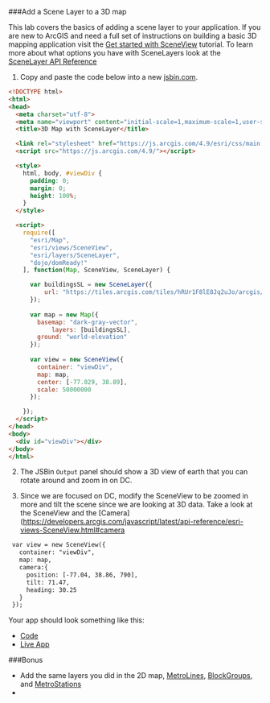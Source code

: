 ###Add a Scene Layer to a 3D map

This lab covers the basics of adding a scene layer to your application.
If you are new to ArcGIS and need a full set of instructions on building a basic 3D mapping application
visit the [Get started with SceneView](https://developers.arcgis.com/javascript/latest/sample-code/get-started-sceneview/index.html) tutorial.
To learn more about what options you have with SceneLayers look at the [SceneLayer API Reference](https://developers.arcgis.com/javascript/latest/api-reference/esri-layers-SceneLayer.html)

1. Copy and paste the code below into a new [jsbin.com](http://jsbin.com).

  ```html 
  <!DOCTYPE html>
  <html>
  <head>
    <meta charset="utf-8">
    <meta name="viewport" content="initial-scale=1,maximum-scale=1,user-scalable=no">
    <title>3D Map with SceneLayer</title>

    <link rel="stylesheet" href="https://js.arcgis.com/4.9/esri/css/main.css">
    <script src="https://js.arcgis.com/4.9/"></script>

    <style>
      html, body, #viewDiv {
        padding: 0;
        margin: 0;
        height: 100%;
      }
    </style>

    <script>
      require([
        "esri/Map",
        "esri/views/SceneView",
        "esri/layers/SceneLayer",
        "dojo/domReady!"
      ], function(Map, SceneView, SceneLayer) {

	    var buildingsSL = new SceneLayer({
			url: "https://tiles.arcgis.com/tiles/hRUr1F8lE8Jq2uJo/arcgis/rest/services/BuildingsDC/SceneServer/layers/0"
		});
		
        var map = new Map({
          basemap: "dark-gray-vector",
		      layers: [buildingsSL],
          ground: "world-elevation"
        });
        
        var view = new SceneView({
          container: "viewDiv",
          map: map,
          center: [-77.029, 38.89],
          scale: 50000000
        });

      });
    </script>
  </head>
  <body>
    <div id="viewDiv"></div>
  </body>
  </html>
  ```

2. The JSBin `Output` panel should show a 3D view of earth that you can rotate around and zoom in on DC.


3. Since we are focused on DC, modify the SceneView to be zoomed in more and tilt the scene since we are looking at 3D data. Take a look at the SceneView and the [Camera](https://developers.arcgis.com/javascript/latest/api-reference/esri-views-SceneView.html#camera

```html 
 var view = new SceneView({
   container: "viewDiv",
   map: map,
   camera:{
     position: [-77.04, 38.86, 790],
     tilt: 71.47,
     heading: 30.25
   }
 });
```
Your app should look something like this:

 * [Code](index.html)
 * [Live App](https://jofraley.github.io/Hacking_JavaScript/labs/jsapi/add_scene_layer/index.html)

###Bonus

* Add the same layers you did in the 2D map, [MetroLines](https://services.arcgis.com/hRUr1F8lE8Jq2uJo/arcgis/rest/services/Metro_Lines_Regional/FeatureServer/0), [BlockGroups](https://services.arcgis.com/hRUr1F8lE8Jq2uJo/arcgis/rest/services/Census_Block_Groups__2010/FeatureServer/0), and [MetroStations](https://services.arcgis.com/hRUr1F8lE8Jq2uJo/arcgis/rest/services/Metro_Stations_Regional/FeatureServer/0)
* 
